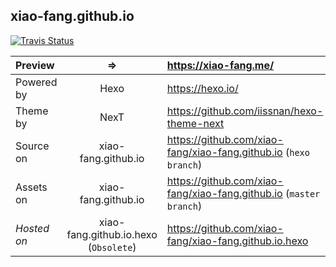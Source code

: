## xiao-fang.github.io
[![Travis Status](https://travis-ci.org/xiao-fang/xiao-fang.github.io.svg?branch=master)](https://travis-ci.org/xiao-fang/xiao-fang.github.io)
>
| Preview | => |https://xiao-fang.me/ |
| :- |:-:| :- |
| Powered by | Hexo | https://hexo.io/ |
| Theme by  | NexT | https://github.com/iissnan/hexo-theme-next |
| Source on | xiao-fang.github.io | https://github.com/xiao-fang/xiao-fang.github.io  (`hexo branch`) |
| Assets on | xiao-fang.github.io | https://github.com/xiao-fang/xiao-fang.github.io (`master branch`) |
| *Hosted on* | xiao-fang.github.io.hexo (`Obsolete`) | https://github.com/xiao-fang/xiao-fang.github.io.hexo |
